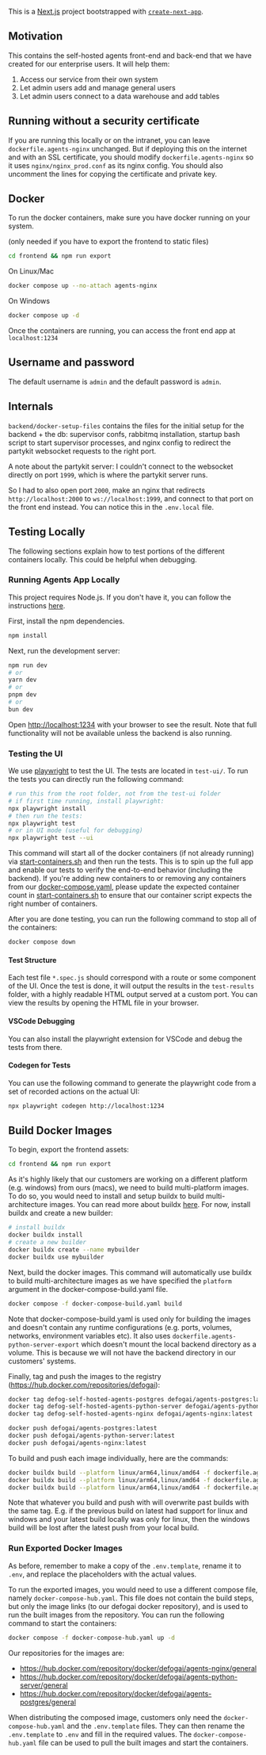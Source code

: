 This is a [Next.js](https://nextjs.org/) project bootstrapped with [`create-next-app`](https://github.com/vercel/next.js/tree/canary/packages/create-next-app).

## Motivation

This contains the self-hosted agents front-end and back-end that we have created for our enterprise users. It will help them:

1. Access our service from their own system
2. Let admin users add and manage general users
3. Let admin users connect to a data warehouse and add tables

## Running without a security certificate

If you are running this locally or on the intranet, you can leave `dockerfile.agents-nginx` unchanged. But if deploying this on the internet and with an SSL certificate, you should modify `dockerfile.agents-nginx` so it uses `nginx/nginx_prod.conf` as its nginx config. You should also uncomment the lines for copying the certificate and private key.

## Docker

To run the docker containers, make sure you have docker running on your system.

(only needed if you have to export the frontend to static files)

```bash
cd frontend && npm run export
```

On Linux/Mac

```bash
docker compose up --no-attach agents-nginx
```

On Windows

```bash
docker compose up -d
```

Once the containers are running, you can access the front end app at `localhost:1234`

## Username and password

The default username is `admin` and the default password is `admin`.

## Internals

`backend/docker-setup-files` contains the files for the initial setup for the backend + the db: supervisor confs, rabbitmq installation, startup bash script to start supervisor processes, and nginx config to redirect the partykit websocket requests to the right port.

A note about the partykit server: I couldn't connect to the websocket directly on port `1999`, which is where the partykit server runs.

So I had to also open port `2000`, make an nginx that redirects `http://localhost:2000` to `ws://localhost:1999`, and connect to that port on the front end instead. You can notice this in the `.env.local` file.

## Testing Locally

The following sections explain how to test portions of the different containers locally. This could be helpful when debugging.

### Running Agents App Locally

This project requires Node.js. If you don't have it, you can follow the instructions [here](https://docs.npmjs.com/downloading-and-installing-node-js-and-npm#using-a-node-installer-to-install-nodejs-and-npm).

First, install the npm dependencies.

```bash
npm install
```

Next, run the development server:

```bash
npm run dev
# or
yarn dev
# or
pnpm dev
# or
bun dev
```

Open [http://localhost:1234](http://localhost:1234) with your browser to see the result. Note that full functionality will not be available unless the backend is also running.

### Testing the UI

We use [playwright](https://playwright.dev/) to test the UI. The tests are located in `test-ui/`. To run the tests you can directly run the following command:

```bash
# run this from the root folder, not from the test-ui folder
# if first time running, install playwright:
npx playwright install
# then run the tests:
npx playwright test
# or in UI mode (useful for debugging)
npx playwright test --ui
```

This command will start all of the docker containers (if not already running) via [start-containers.sh](test-ui/start-containers.sh) and then run the tests. This is to spin up the full app and enable our tests to verify the end-to-end behavior (including the backend). If you're adding new containers to or removing any containers from our [docker-compose.yaml](docker-compose.yaml), please update the expected container count in [start-containers.sh](test-ui/start-containers.sh) to ensure that our container script expects the right number of containers.

After you are done testing, you can run the following command to stop all of the containers:

```bash
docker compose down
```

#### Test Structure

Each test file `*.spec.js` should correspond with a route or some component of the UI. Once the test is done, it will output the results in the `test-results` folder, with a highly readable HTML output served at a custom port. You can view the results by opening the HTML file in your browser.

#### VSCode Debugging

You can also install the playwright extension for VSCode and debug the tests from there.

#### Codegen for Tests

You can use the following command to generate the playwright code from a set of recorded actions on the actual UI:

```sh
npx playwright codegen http://localhost:1234
```

## Build Docker Images

To begin, export the frontend assets:

```bash
cd frontend && npm run export
```

As it's highly likely that our customers are working on a different platform (e.g. windows) from ours (macs), we need to build multi-platform images. To do so, you would need to install and setup buildx to build multi-architecture images. You can read more about buildx [here](https://docs.docker.com/buildx/working-with-buildx/). For now, install buildx and create a new builder:

```bash
# install buildx
docker buildx install
# create a new builder
docker buildx create --name mybuilder
docker buildx use mybuilder
```

Next, build the docker images. This command will automatically use buildx to build multi-architecture images as we have specified the `platform` argument in the docker-compose-build.yaml file.

```bash
docker compose -f docker-compose-build.yaml build
```

Note that docker-compose-build.yaml is used only for building the images and doesn't contain any runtime configurations (e.g. ports, volumes, networks, environment variables etc). It also uses `dockerfile.agents-python-server-export` which doesn't mount the local backend directory as a volume. This is because we will not have the backend directory in our customers' systems.

Finally, tag and push the images to the registry (https://hub.docker.com/repositories/defogai):

```bash
docker tag defog-self-hosted-agents-postgres defogai/agents-postgres:latest
docker tag defog-self-hosted-agents-python-server defogai/agents-python-server:latest
docker tag defog-self-hosted-agents-nginx defogai/agents-nginx:latest

docker push defogai/agents-postgres:latest
docker push defogai/agents-python-server:latest
docker push defogai/agents-nginx:latest
```

To build and push each image individually, here are the commands:

```bash
docker buildx build --platform linux/arm64,linux/amd64 -f dockerfile.agents-postgres -t defogai/agents-postgres:latest --push .
docker buildx build --platform linux/arm64,linux/amd64 -f dockerfile.agents-python-server -t defogai/agents-python-server:latest --push .
docker buildx build --platform linux/arm64,linux/amd64 -f dockerfile.agents-nginx -t defogai/agents-nginx:latest --push .
```

Note that whatever you build and push with will overwrite past builds with the same tag. E.g. if the previous build on latest had support for linux and windows and your latest build locally was only for linux, then the windows build will be lost after the latest push from your local build.

### Run Exported Docker Images

As before, remember to make a copy of the `.env.template`, rename it to `.env`, and replace the placeholders with the actual values.

To run the exported images, you would need to use a different compose file, namely `docker-compose-hub.yaml`. This file does not contain the build steps, but only the image links (to our defogai docker repository), and is used to run the built images from the repository. You can run the following command to start the containers:

```bash
docker compose -f docker-compose-hub.yaml up -d
```

Our repositories for the images are:

- https://hub.docker.com/repository/docker/defogai/agents-nginx/general
- https://hub.docker.com/repository/docker/defogai/agents-python-server/general
- https://hub.docker.com/repository/docker/defogai/agents-postgres/general

When distributing the composed image, customers only need the `docker-compose-hub.yaml` and the `.env.template` files. They can then rename the `.env.template` to `.env` and fill in the required values. The `docker-compose-hub.yaml` file can be used to pull the built images and start the containers.
